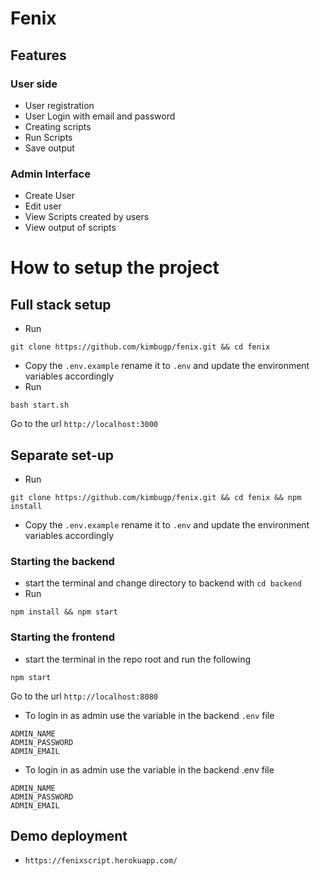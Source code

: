 # Fenix

## Features

### User side

- User registration
- User Login with email and password
- Creating scripts
- Run Scripts
- Save output

### Admin Interface

- Create User
- Edit user
- View Scripts created by users
- View output of scripts

# How to setup the project

## Full stack setup

- Run

```
git clone https://github.com/kimbugp/fenix.git && cd fenix
```

- Copy the `.env.example` rename it to `.env` and update the environment variables accordingly
- Run

```
bash start.sh
```

Go to the url
`http://localhost:3000`


## Separate set-up

- Run

```
git clone https://github.com/kimbugp/fenix.git && cd fenix && npm install

```
- Copy the `.env.example` rename it to `.env` and update the environment variables accordingly

### Starting the backend

- start the terminal and change directory to backend with `cd backend`
- Run

```
npm install && npm start
```

### Starting the frontend

- start the terminal in the repo root and run the following

```
npm start
```

Go to the url
`http://localhost:8080`

- To login in as admin use the variable in the backend `.env` file

```
ADMIN_NAME
ADMIN_PASSWORD
ADMIN_EMAIL
```

- To login in as admin use the variable in the backend .env file

```
ADMIN_NAME
ADMIN_PASSWORD
ADMIN_EMAIL
```

## Demo deployment

- `https://fenixscript.herokuapp.com/`
